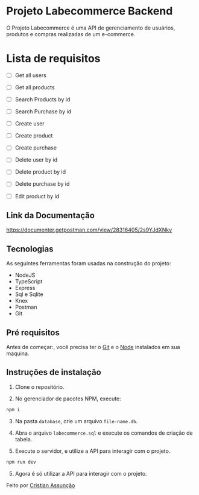 # Projeto Labecommerce Backend

O Projeto Labecommerce é uma API de gerenciamento de usuários, produtos e compras realizadas de um e-commerce.


# Lista de requisitos

- [ ] Get all users
- [ ] Get all products
- [ ] Search Products by id
- [ ] Search Purchase by id
- [ ] Create user
- [ ] Create product
- [ ] Create purchase
- [ ] Delete user by id
- [ ] Delete product by id
- [ ] Delete purchase by id
- [ ] Edit product by id


## Link da Documentação

https://documenter.getpostman.com/view/28316405/2s9YJdXNkv


## Tecnologias

As seguintes ferramentas foram usadas na construção do projeto:

- NodeJS
- TypeScript
- Express
- Sql e Sqlite
- Knex
- Postman
- Git


## Pré requisitos

Antes de começar:, você precisa ter o [Git](https://git-scm.com) e o [Node](https://nodejs.org/en/) instalados em sua maquina.


## Instruções de instalação

1. Clone o repositório.

2. No gerenciador de pacotes NPM, execute:

```sh
npm i
```

3. Na pasta `database`, crie um arquivo `file-name.db`.

4. Abra o arquivo `labecommerce.sql` e execute os comandos de criação de tabela.

5. Execute o servidor, e utilize a API para interagir com o projeto.

```sh
npm run dev
```

5. Agora é só utilizar a API para interagir com o projeto.


Feito por <a href="https://github.com/Cristian91Assuncao" target="_blank">Cristian Assunção</a>
